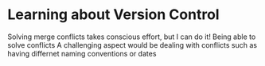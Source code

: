 # Learning about Version Control
Solving merge conflicts takes conscious effort, but I can do it!
Being able to solve conflicts
A challenging aspect would be dealing with conflicts such as having differnet naming conventions or dates
